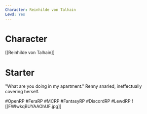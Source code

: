 ```yaml
---
Character: Reinhilde von Talhain
Lewd: Yes
---
```

# Character
[[Reinhilde von Talhain]]

# Starter
"What are you doing in my apartment." Renny snarled, ineffectually covering herself.  

#OpenRP #FeraRP #MCRP #FantasyRP #DiscordRP #LewdRP 
![[FWlwkqBUYAAOhUF.jpg]]
